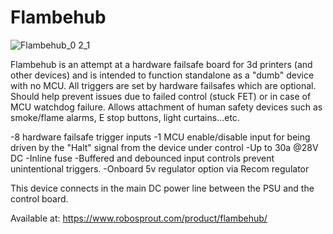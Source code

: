 # Flambehub

![Flambehub_0 2_1](https://github.com/Ccecil/Flambehub/assets/1588588/a6e053fa-dfbe-4287-8464-eb01103bf52a)

Flambehub is an attempt at a hardware failsafe board for 3d printers (and other devices) and is intended to function standalone as a "dumb" device with no MCU.  All triggers are set by hardware failsafes which are optional.  
Should help prevent issues due to failed control (stuck FET) or in case of MCU watchdog failure.
Allows attachment of human safety devices such as smoke/flame alarms, E stop buttons, light curtains...etc.

-8 hardware failsafe trigger inputs
-1 MCU enable/disable input for being driven by the "Halt" signal from the device under control
-Up to 30a @28V DC
-Inline fuse
-Buffered and debounced input controls prevent unintentional triggers.
-Onboard 5v regulator option via Recom regulator

This device connects in the main DC power line between the PSU and the control board.

Available at: https://www.robosprout.com/product/flambehub/
